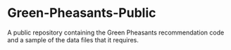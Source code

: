 # Green-Pheasants-Public
A public repository containing the Green Pheasants recommendation code and a sample of the data files that it requires.
